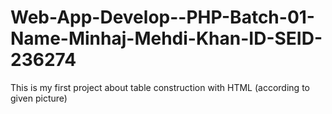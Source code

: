 # Web-App-Develop--PHP-Batch-01-Name-Minhaj-Mehdi-Khan-ID-SEID-236274
This is my first  project about table construction with HTML (according to given picture) 

